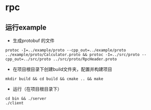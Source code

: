 # rpc

## 运行example
- 生成protobuf 的文件
```
protoc -I=../example/proto --cpp_out=../example/proto ../example/proto/Calculator.proto && protoc -I=../src/proto --cpp_out=../src/proto ../src/proto/RpcHeader.proto
```

- 在项目根目录下创建build文件夹，配置并构建项目
``` 
mkdir build && cd build && cmake .. && make
```

- 运行（在项目根目录下）
```
cd bin && ./server
./client
```